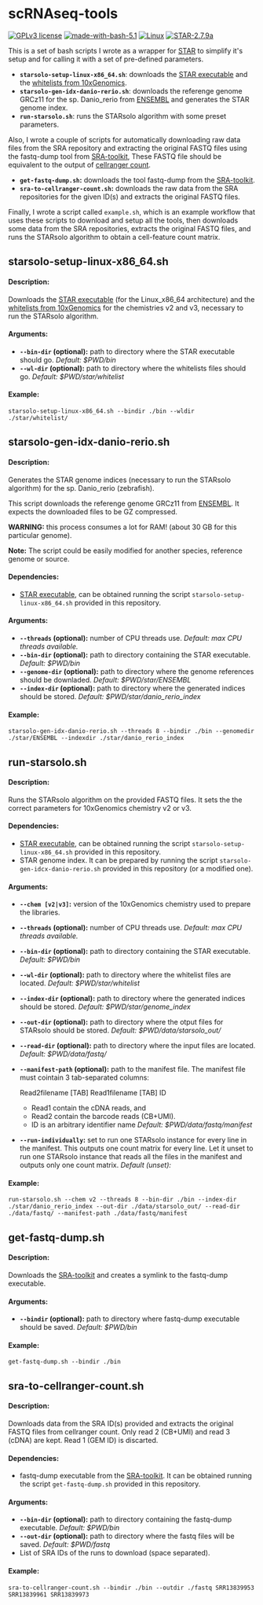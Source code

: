 # scRNAseq-tools

[![GPLv3 license](https://img.shields.io/badge/License-GPLv3.0-blue.svg)](https://github.com/carlescn/scRNAseq-tools/blob/main/LICENSE)
[![made-with-bash-5.1](https://img.shields.io/badge/Made%20with-Bash%205.1-1f425f.svg?logo=gnubash)](https://www.gnu.org/software/bash/)
[![Linux](https://img.shields.io/badge/OS-Linux-yellow.svg?logo=linux)](https://www.linux.org/)
[![STAR-2.7.9a](https://img.shields.io/badge/STAR-2.7.10b-darkgreen.svg)](https://github.com/alexdobin/STAR)

  This is a set of bash scripts I wrote 
  as a wrapper for [STAR](https://github.com/alexdobin/STAR/)
  to simplify it's setup 
  and for calling it with a set of pre-defined parameters.
  
- **`starsolo-setup-linux-x86_64.sh`**:
  downloads the [STAR executable](https://github.com/alexdobin/STAR/)
  and the [whitelists from 10xGenomics](https://kb.10xgenomics.com/hc/en-us/articles/115004506263-What-is-a-barcode-whitelist-).
- **`starsolo-gen-idx-danio-rerio.sh`**:
  downloads the referenge genome GRCz11 for the sp. Danio_rerio
  from [ENSEMBL](https://www.ensembl.org/Danio_rerio/Info/Index)
  and generates the STAR genome index.
- **`run-starsolo.sh`**:
  runs the STARsolo algorithm with some preset parameters.

Also, 
  I wrote a couple of scripts 
  for automatically downloading raw data files from the SRA repository 
  and extracting the original FASTQ files
  using the fastq-dump tool from
  [SRA-toolkit](https://github.com/ncbi/sra-tools/wiki/01.-Downloading-SRA-Toolkit),
  These FASTQ file should be equivalent to the output of
  [cellranger count](https://support.10xgenomics.com/single-cell-gene-expression/software/pipelines/latest/what-is-cell-ranger).

- **`get-fastq-dump.sh`:**
  downloads the tool fastq-dump from the
  [SRA-toolkit](https://github.com/ncbi/sra-tools/wiki/01.-Downloading-SRA-Toolkit).
- **`sra-to-cellranger-count.sh`:**
  downloads the raw data from the SRA repositories
  for the given ID(s) and extracts the original FASTQ files.

Finally,
  I wrote a script called `example.sh`,
  which is an example workflow that uses these scripts
  to download and setup all the tools,
  then downloads some data from the SRA repositories,
  extracts the original FASTQ files,
  and runs the STARsolo algorithm to obtain a cell-feature count matrix.

## starsolo-setup-linux-x86_64.sh

#### Description:

  Downloads the [STAR executable](https://github.com/alexdobin/STAR/)
  (for the Linux_x86_64 architecture)
  and the [whitelists from 10xGenomics](https://kb.10xgenomics.com/hc/en-us/articles/115004506263-What-is-a-barcode-whitelist-)
  for the chemistries v2 and v3,
  necessary to run the STARsolo algorithm.

#### Arguments:

- **`--bin-dir` (optional):**
  path to directory where the STAR executable should go.
  *Default: $PWD/bin*
- **`--wl-dir` (optional):**
  path to directory where the whitelists files should go.
  *Default: $PWD/star/whitelist*
  
#### Example:

```
starsolo-setup-linux-x86_64.sh --bindir ./bin --wldir ./star/whitelist/
```



## starsolo-gen-idx-danio-rerio.sh

#### Description:

  Generates the STAR genome indices
  (necessary to run the STARsolo algorithm)
  for the sp. Danio_rerio (zebrafish).

  This script downloads the referenge genome GRCz11 from 
  [ENSEMBL](https://www.ensembl.org/Danio_rerio/Info/Index).
  It expects the downloaded files to be GZ compressed.

  **WARNING:** this process consumes a lot for RAM!
  (about 30 GB for this particular genome).

  **Note:** The script could be easily modified
  for another species, reference genome or source.

#### Dependencies:

- [STAR executable](https://github.com/alexdobin/STAR),
  can be obtained running the script `starsolo-setup-linux-x86_64.sh`
  provided in this repository.

#### Arguments:

- **`--threads` (optional):** 
  number of CPU threads use.
  *Default: max CPU threads available.*
- **`--bin-dir` (optional):**
  path to directory containing the STAR executable.
  *Default: $PWD/bin*
- **`--genome-dir` (optional):**
  path to directory where the genome references should be downladed.
  *Default: $PWD/star/ENSEMBL*
- **`--index-dir` (optional):**
  path to directory where the generated indices should be stored.
  *Default: $PWD/star/danio_rerio_index*
  
#### Example:

```
starsolo-gen-idx-danio-rerio.sh --threads 8 --bindir ./bin --genomedir ./star/ENSEMBL --indexdir ./star/danio_rerio_index
```



## run-starsolo.sh

#### Description:

  Runs the STARsolo algorithm on the provided FASTQ files.
  It sets the the correct parameters for 10xGenomics chemistry v2 or v3.


#### Dependencies:

- [STAR executable](https://github.com/alexdobin/STAR),
  can be obtained running the script `starsolo-setup-linux-x86_64.sh`
  provided in this repository.
- STAR genome index.
  It can be prepared by running the script `starsolo-gen-idcx-danio-rerio.sh`
  provided in this repository
  (or a modified one).


#### Arguments:

- **`--chem [v2|v3]`:** 
  version of the 10xGenomics chemistry used to prepare the libraries.
- **`--threads` (optional):**
  number of CPU threads use.
  *Default: max CPU threads available.*
- **`--bin-dir` (optional):** 
  path to directory containing the STAR executable.
  *Default: $PWD/bin*
- **`--wl-dir` (optional):** 
  path to directory where the whitelist files are located.
  *Default: $PWD/star/whitelist*
- **`--index-dir` (optional):** 
  path to directory where the generated indices should be stored.
  *Default: $PWD/star/genome_index*
- **`--out-dir` (optional):** 
  path to directory where the otput files for STARsolo should be stored.
  *Default: $PWD/data/starsolo_out/*
- **`--read-dir` (optional):** 
  path to directory where the input files are located.
  *Default: $PWD/data/fastq/*
- **`--manifest-path` (optional):** 
  path to the manifest file.
  The manifest file must cointain 3 tab-separated columns:
  
  Read2filename [TAB] Read1filename [TAB] ID
  - Read1 contain the cDNA reads, and
  - Read2 contain the barcode reads (CB+UMI).
  - ID is an arbitrary identifier name
  *Default: $PWD/data/fastq/manifest*
- **`--run-individually`:** 
  set to run one STARsolo instance for every line in the manifest.
  This outputs one count matrix for every line.
  Let it unset to run one STARsolo instance
  that reads all the files in the manifest
  and outputs only one count matrix.
  *Default (unset):*
  
#### Example:

```
run-starsolo.sh --chem v2 --threads 8 --bin-dir ./bin --index-dir ./star/danio_rerio_index --out-dir ./data/starsolo_out/ --read-dir ./data/fastq/ --manifest-path ./data/fastq/manifest
```
 

 
## get-fastq-dump.sh

#### Description:

  Downloads the [SRA-toolkit](https://github.com/ncbi/sra-tools/wiki/01.-Downloading-SRA-Toolkit)
  and creates a symlink to the fastq-dump executable.

#### Arguments:

- **`--bindir` (optional):**
  path to directory where fastq-dump executable should be saved.
  *Default: $PWD/bin*
  
#### Example:

```
get-fastq-dump.sh --bindir ./bin
```



## sra-to-cellranger-count.sh

#### Description:

  Downloads data from the SRA ID(s) provided
  and extracts the original FASTQ files from cellranger count.
  Only read 2 (CB+UMI) and read 3 (cDNA) are kept.
  Read 1 (GEM ID) is discarted.

#### Dependencies:
- fastq-dump executable from the [SRA-toolkit](https://github.com/ncbi/sra-tools/wiki/01.-Downloading-SRA-Toolkit).
  It can be obtained running the script `get-fastq-dump.sh`
  provided in this repository.

#### Arguments:

- **`--bin-dir` (optional):**
  path to directory containing the fastq-dump executable.
  *Default: $PWD/bin*
- **`--out-dir` (optional):**
  path to directory where the fastq files will be saved.
  *Default: $PWD/fastq*
- List of SRA IDs of the runs to download (space separated).
  
#### Example:

```
sra-to-cellranger-count.sh --bindir ./bin --outdir ./fastq SRR13839953 SRR13839961 SRR13839973
```
